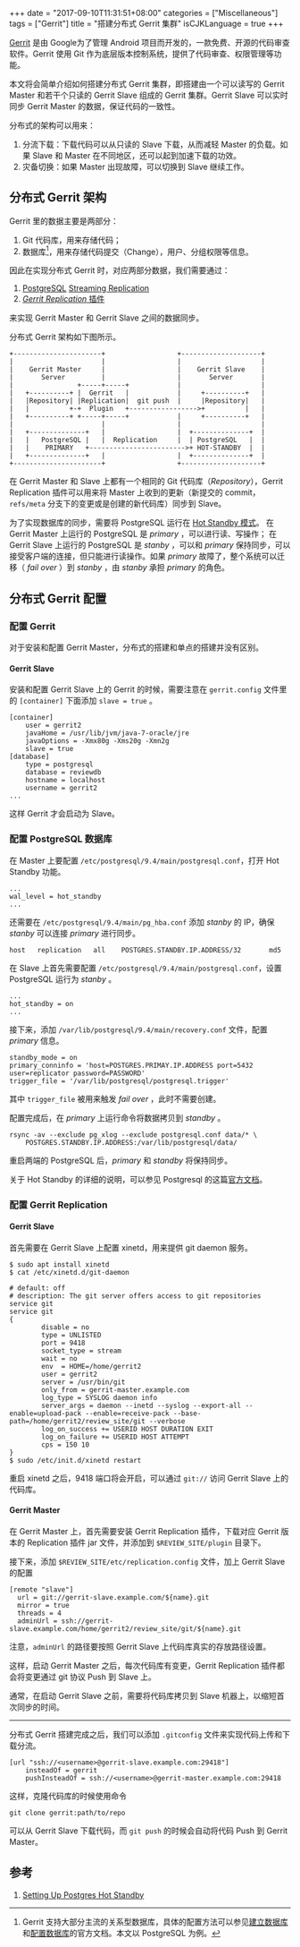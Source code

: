 +++
date = "2017-09-10T11:31:51+08:00"
categories = ["Miscellaneous"]
tags = ["Gerrit"]
title = "搭建分布式 Gerrit 集群"
isCJKLanguage = true
+++

[Gerrit](https://www.gerritcodereview.com) 是由 Google为了管理 Android 项目而开发的，一款免费、开源的代码审查软件。Gerrit 使用 Git 作为底层版本控制系统，提供了代码审查、权限管理等功能。

本文将会简单介绍如何搭建分布式 Gerrit 集群，即搭建由一个可以读写的 Gerrit Master 和若干个只读的 Gerrit Slave 组成的 Gerrit 集群。Gerrit Slave 可以实时同步 Gerrit Master 的数据，保证代码的一致性。

<!--more-->

分布式的架构可以用来：

1. 分流下载：下载代码可以从只读的 Slave 下载，从而减轻 Master 的负载。如果 Slave 和 Master 在不同地区，还可以起到加速下载的功效。
2. 灾备切换：如果 Master 出现故障，可以切换到 Slave 继续工作。

## 分布式 Gerrit 架构

Gerrit 里的数据主要是两部分：

1. Git 代码库，用来存储代码；
2. 数据库[^database]，用来存储代码提交（Change），用户、分组权限等信息。

因此在实现分布式 Gerrit 时，对应两部分数据，我们需要通过：

1. [PostgreSQL](https://www.postgresql.org) [Streaming Replication](https://wiki.postgresql.org/wiki/Streaming_Replication)
2. [*Gerrit Replication* 插件](https://gerrit.googlesource.com/plugins/replication)

来实现 Gerrit Master 和 Gerrit Slave 之间的数据同步。

分布式 Gerrit 架构如下图所示。

```
+----------------------+                  +--------------------+
|                      |                  |                    |
|    Gerrit Master     |                  |    Gerrit Slave    |
|       Server         |                  |       Server       |
|                +-----+-----+            |                    |
|   +----------+ |  Gerrit   |            |     +----------+   |
|   |Repository| |Replication|  git push  |     |Repository|   |
|   |          +-+  Plugin   +----------------->+          |   |
|   +----------+ +-----+-----+            |     +----------+   |
|                      |                  |                    |
|   +--------------+   |                  |  +--------------+  |
|   |   PostgreSQL |   |  Replication     |  | PostgreSQL   |  |
|   |    PRIMARY   +------------------------>+ HOT-STANDBY  |  |
|   +--------------+   |                  |  +--------------+  |
+----------------------+                  +--------------------+
```

在 Gerrit Master 和 Slave 上都有一个相同的 Git 代码库（*Repository*），Gerrit Replication 插件可以用来将 Master 上收到的更新（新提交的 commit，`refs/meta` 分支下的变更或是创建的新代码库）同步到 Slave。

为了实现数据库的同步，需要将 PostgreSQL 运行在 [Hot Standby 模式](https://www.postgresql.org/docs/9.4/static/hot-standby.html)。 在 Gerrit Master 上运行的 PostgreSQL 是 *primary* ，可以进行读、写操作； 在 Gerrit Slave 上运行的 PostgreSQL 是 *stanby* ，可以和 *primary* 保持同步，可以接受客户端的连接，但只能进行读操作。如果 *primary* 故障了，整个系统可以迁移（ *fail over* ）到 *stanby* ，由 *stanby* 承担 *primary* 的角色。

## 分布式 Gerrit 配置

### 配置 Gerrit

对于安装和配置 Gerrit Master，分布式的搭建和单点的搭建并没有区别。

#### Gerrit Slave

安装和配置 Gerrit Slave 上的 Gerrit 的时候，需要注意在 `gerrit.config` 文件里的 `[container]` 下面添加 `slave = true` 。

```
[container]
    user = gerrit2
    javaHome = /usr/lib/jvm/java-7-oracle/jre
    javaOptions = -Xmx80g -Xms20g -Xmn2g
    slave = true
[database]
    type = postgresql
    database = reviewdb
    hostname = localhost
    username = gerrit2
...
```

这样 Gerrit 才会启动为 Slave。

### 配置 PostgreSQL 数据库

在 Master 上要配置 `/etc/postgresql/9.4/main/postgresql.conf`，打开 Hot Standby 功能。

```
...
wal_level = hot_standby
...
```

还需要在 `/etc/postgresql/9.4/main/pg_hba.conf` 添加  *stanby* 的 IP，确保 *stanby* 可以连接  *primary* 进行同步。

```
host   replication   all    POSTGRES.STANDBY.IP.ADDRESS/32       md5
```

在 Slave 上首先需要配置 `/etc/postgresql/9.4/main/postgresql.conf`，设置 PostgreSQL 运行为 *stanby* 。

```
...
hot_standby = on
...
```

接下来，添加 `/var/lib/postgresql/9.4/main/recovery.conf` 文件，配置  *primary*  信息。

```
standby_mode = on
primary_conninfo = 'host=POSTGRES.PRIMAY.IP.ADDRESS port=5432 user=replicator password=PASSWORD'
trigger_file = '/var/lib/postgresql/postgresql.trigger'
```

其中 `trigger_file` 被用来触发 *fail over* ，此时不需要创建。

配置完成后，在 *primary*  上运行命令将数据拷贝到 *standby* 。

```shell
rsync -av --exclude pg_xlog --exclude postgresql.conf data/* \
	POSTGRES.STANDBY.IP.ADDRESS:/var/lib/postgresql/data/
```

重启两端的 PostgreSQL 后，*primary* 和 *standby* 将保持同步。

关于 Hot Standby 的详细的说明，可以参见 Postgresql 的这篇[官方文档](https://wiki.postgresql.org/wiki/Hot_Standby)。

### 配置 Gerrit Replication

#### Gerrit Slave

首先需要在 Gerrit Slave 上配置 xinetd，用来提供 git daemon 服务。

```shell
$ sudo apt install xinetd
$ cat /etc/xinetd.d/git-daemon

# default: off
# description: The git server offers access to git repositories service git
service git
{
        disable = no
        type = UNLISTED
        port = 9418
        socket_type = stream
        wait = no
        env  = HOME=/home/gerrit2
        user = gerrit2
        server = /usr/bin/git
        only_from = gerrit-master.example.com
        log_type = SYSLOG daemon info
        server_args = daemon --inetd --syslog --export-all --enable=upload-pack --enable=receive-pack --base-path=/home/gerrit2/review_site/git --verbose
        log_on_success += USERID HOST DURATION EXIT
        log_on_failure += USERID HOST ATTEMPT
        cps = 150 10
}
$ sudo /etc/init.d/xinetd restart
```

重启 xinetd 之后，9418 端口将会开启，可以通过 `git://` 访问 Gerrit Slave 上的代码库。

#### Gerrit Master

在 Gerrit Master 上，首先需要安装 Gerrit Replication 插件，下载对应 Gerrit 版本的 Replication 插件 jar 文件，并添加到 `$REVIEW_SITE/plugin` 目录下。

接下来，添加 `$REVIEW_SITE/etc/replication.config` 文件，加上 Gerrit Slave 的配置

```
[remote "slave"]
  url = git://gerrit-slave.example.com/${name}.git
  mirror = true
  threads = 4
  adminUrl = ssh://gerrit-slave.example.com/home/gerrit2/review_site/git/${name}.git
```

注意，`adminUrl` 的路径要按照 Gerrit Slave 上代码库真实的存放路径设置。

这样，启动 Gerrit Master 之后，每次代码库有变更，Gerrit Replication 插件都会将变更通过 git 协议 Push 到 Slave 上。

通常，在启动 Gerrit Slave 之前，需要将代码库拷贝到 Slave 机器上，以缩短首次同步的时间。

---

分布式 Gerrit 搭建完成之后，我们可以添加 `.gitconfig` 文件来实现代码上传和下载分流。

```shell
[url "ssh://<username>@gerrit-slave.example.com:29418"]
    insteadOf = gerrit
    pushInsteadOf = ssh://<username>@gerrit-master.example.com:29418
```

这样，克隆代码库的时候使用命令

```shell
git clone gerrit:path/to/repo
```

可以从 Gerrit Slave 下载代码，而 `git push` 的时候会自动将代码 Push 到 Gerrit Master。

## 参考

1. [Setting Up Postgres Hot Standby](https://cloud.google.com/community/tutorials/setting-up-postgres-hot-standby#understanding-hot-standby)

[^database]: Gerrit 支持大部分主流的关系型数据库，具体的配置方法可以参见[建立数据库](https://gerrit-review.googlesource.com/Documentation/database-setup.html) 和[配置数据库](https://gerrit-review.googlesource.com/Documentation/config-gerrit.html#database)的官方文档。本文以 PostgreSQL 为例。
